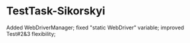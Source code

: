 # TestTask-Sikorskyi
Added WebDriverManager; 
fixed "static WebDriver" variable; 
improved Test#2&3 flexibility;

